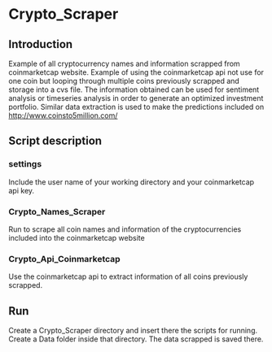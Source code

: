 # Crypto_Scraper

## Introduction
  Example of all cryptocurrency names and information scrapped from coinmarketcap website. 
  Example of using the coinmarketcap api not use for one coin but looping through multiple coins previously scrapped and storage into a cvs file. 
  The information obtained can be used for sentiment analysis or timeseries analysis in order to generate an optimized investment portfolio. 
  Similar data extraction is used to make the predictions included on http://www.coinsto5million.com/
  
## Script description

### settings
   Include the user name of your working directory and your coinmarketcap api key. 
      
### Crypto_Names_Scraper
   Run to scrape all coin names and information of the cryptocurrencies included into the coinmarketcap website
      
### Crypto_Api_Coinmarketcap
   Use the coinmarketcap api to extract information of all coins previously scrapped. 
      
## Run
   Create a Crypto_Scraper directory and insert there the scripts for running. 
   Create a Data folder inside that directory. The data scrapped is saved there. 
      
